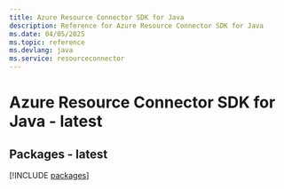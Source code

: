 ```yaml
---
title: Azure Resource Connector SDK for Java
description: Reference for Azure Resource Connector SDK for Java
ms.date: 04/05/2025
ms.topic: reference
ms.devlang: java
ms.service: resourceconnector
---
```

# Azure Resource Connector SDK for Java - latest
## Packages - latest
[!INCLUDE [packages](resource-connector-index.md)]
